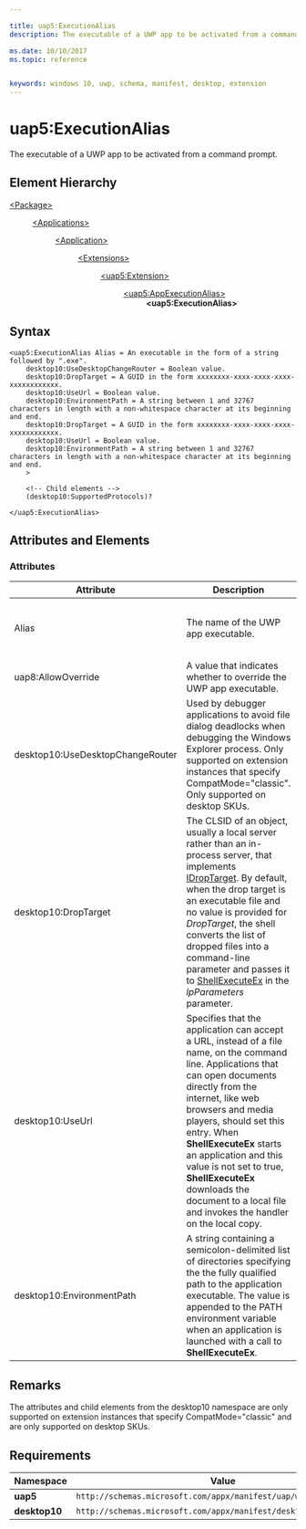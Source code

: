 ```yaml
---

title: uap5:ExecutionAlias
description: The executable of a UWP app to be activated from a command prompt (uap5:ExecutionAlias).

ms.date: 10/10/2017
ms.topic: reference


keywords: windows 10, uwp, schema, manifest, desktop, extension 
---
```


# uap5:ExecutionAlias
The executable of a UWP app to be activated from a command prompt.

## Element Hierarchy
<dl>
<dt><a href="element-package.md">&lt;Package&gt;</a></dt>
<dd>
<dl>
<dt><a href="element-applications.md">&lt;Applications&gt;</a></dt>
<dd>
<dl>
<dt><a href="element-application.md">&lt;Application&gt;</a></dt>
<dd>
<dl>
<dt><a href="element-1-extensions.md">&lt;Extensions&gt;</a></dt>
<dd>
<dl>
<dt><a href="element-uap5-extension.md">&lt;uap5:Extension&gt;</a></dt>
<dd>
<dl>
<dt><a href="element-uap5-appexecutionalias.md">&lt;uap5:AppExecutionAlias&gt;</a></dt>
<dd><b>&lt;uap5:ExecutionAlias&gt;</b></dd>
</dl>
</dd>
</dl>
</dd>
</dl>
</dd>
</dl>
</dd>
</dl>
</dd>
</dl>

## Syntax
```syntax
<uap5:ExecutionAlias Alias = An executable in the form of a string followed by ".exe". 
    desktop10:UseDesktopChangeRouter = Boolean value.
    desktop10:DropTarget = A GUID in the form xxxxxxxx-xxxx-xxxx-xxxx-xxxxxxxxxxxx.
    desktop10:UseUrl = Boolean value.
    desktop10:EnvironmentPath = A string between 1 and 32767 characters in length with a non-whitespace character at its beginning and end.
    desktop10:DropTarget = A GUID in the form xxxxxxxx-xxxx-xxxx-xxxx-xxxxxxxxxxxx.
    desktop10:UseUrl = Boolean value.
    desktop10:EnvironmentPath = A string between 1 and 32767 characters in length with a non-whitespace character at its beginning and end.
    >

    <!-- Child elements -->
    (desktop10:SupportedProtocols)?

</uap5:ExecutionAlias>
```

## Attributes and Elements
### Attributes
| Attribute | Description | Data type | Required |
|-----------|-------------|-----------|----------|
| Alias | The name of the UWP app executable. | An executable in the form of a string followed by ".exe". | Yes |
| uap8:AllowOverride | A value that indicates whether to override the UWP app executable. | Boolean value. | No |
| desktop10:UseDesktopChangeRouter | Used by debugger applications to avoid file dialog deadlocks when debugging the Windows Explorer process. Only supported on extension instances that specify CompatMode="classic". Only supported on desktop SKUs. | Boolean value. | No |
| desktop10:DropTarget | The CLSID of an object, usually a local server rather than an in-process server, that implements [IDropTarget](/windows/win32/api/oleidl/nn-oleidl-idroptarget). By default, when the drop target is an executable file and no value is provided for *DropTarget*, the shell converts the list of dropped files into a command-line parameter and passes it to [ShellExecuteEx](/windows/win32/api/shellapi/nf-shellapi-shellexecuteexw) in the *lpParameters* parameter. | A GUID in the form xxxxxxxx-xxxx-xxxx-xxxx-xxxxxxxxxxxx. | No |
| desktop10:UseUrl | Specifies that the application can accept a URL, instead of a file name, on the command line. Applications that can open documents directly from the internet, like web browsers and media players, should set this entry. When **ShellExecuteEx** starts an application and this value is not set to true, **ShellExecuteEx** downloads the document to a local file and invokes the handler on the local copy. | Boolean value. | No |
| desktop10:EnvironmentPath | A string containing a semicolon-delimited list of directories specifying the the fully qualified path to the application executable. The value is appended to the PATH environment variable when an application is launched with a call to **ShellExecuteEx**. | A string between 1 and 32767 characters in length with a non-whitespace character at its beginning and end. | No |

## Remarks

The attributes and child elements from the desktop10 namespace are only supported on extension instances that specify CompatMode="classic" and are only supported on desktop SKUs.

## Requirements

| **Namespace** | **Value** |
|---------------|-----------|
| **uap5** | `http://schemas.microsoft.com/appx/manifest/uap/windows10/5`
| **desktop10** | `http://schemas.microsoft.com/appx/manifest/desktop/windows10/10` |

